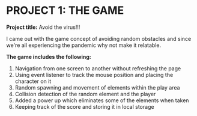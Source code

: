 <h1>PROJECT 1: THE GAME</h1> 

**Project title:** Avoid the virus!!!

I came out with the game concept of avoiding random obstacles and since we're all experiencing the pandemic why not
make it relatable. 

**The game includes the following:** <br>
1. Navigation from one screen to another without refreshing the page 
2. Using event listener to track the mouse position and placing the character on it 
3. Random spawning and movement of elements within the play area 
4. Collision detection of the random element and the player 
5. Added a power up which eliminates some of the elements when taken
6. Keeping track of the score and storing it in local storage


